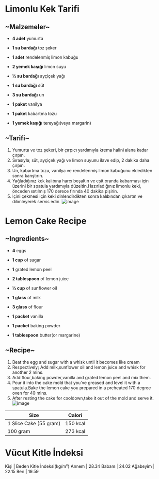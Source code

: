 # Limonlu Kek Tarifi
<h2>~Malzemeler~</h2>

- **4 adet** yumurta

- **1 su bardağı** toz şeker

- **1 adet** rendelenmiş limon kabuğu

- **2 yemek kaşığı** limon suyu

- **½ su bardağı** ayçiçek yağı

- **1 su bardağı** süt

- **3 su bardağı** un

- **1 paket** vanilya

- **1 paket** kabartma tozu

- **1 yemek kaşığı** tereyağı(veya margarin)
<h2>~Tarifi~</h2>

1. Yumurta ve toz şekeri, bir çırpıcı yardımıyla krema halini alana kadar çırpın.
2. Sırasıyla; süt, ayçiçek yağı ve limon suyunu ilave edip, 2 dakika daha çırpın.
3. Un, kabartma tozu, vanilya ve rendelenmiş limon kabuğunu ekledikten sonra karıştırın.
4. Yağladığınız kek kalıbına harcı boşaltın ve eşit oranda kabarması için üzerini bir spatula yardımıyla düzeltin.Hazırladığınız limonlu  keki, önceden ısıtılmış 170 derece fırında 40 dakika pişirin.
5. İçini çekmesi için keki dinlendirdikten sonra kalıbından çıkartın ve dilimleyerek servis edin.
![image](https://cdn.yemek.com/mncrop/940/625/uploads/2014/06/limonlu-kek-yeni.jpg)



# Lemon Cake Recipe
<h2>~Ingredients~</h2>

- **4** eggs

- **1 cup** of sugar

- **1** grated lemon peel

- **2 tablespoon** of lemon juice

- **½ cup** of sunflower oil

- **1 glass** of milk

- **3 glass** of flour

- **1 packet** vanilla

- **1 packet** baking powder

- **1 tablespoon** butter(or margarine)
<h2>~Recipe~</h2>

1. Beat the egg and sugar with a whisk until it becomes like cream
2. Respectively; Add milk,sunflower oil and lemon juice and whisk for another 2 mins.
3. Add flour,baking powder,vanilla and grated lemon peel and mix them.
4. Pour it into the cake mold that you've greased and level it with a spatula.Bake the lemon cake you prepared in a preheated 170 degree oven for 40 mins.
5. After resting the cake for cooldown,take it out of the mold and serve it.
![image](https://cdn.yemek.com/mncrop/940/625/uploads/2014/06/limonlu-kek-yeni.jpg)

Size |  Calori
--- | ---
1 Slice Cake (55 gram) | 150 kcal
100 gram | 273 kcal


# Vücut Kitle İndeksi

Kişi | Beden Kitle İndeksi(kg/m²)
Annem | 28.34
Babam | 24.02
Ağabeyim | 22.15
Ben | 19.59
